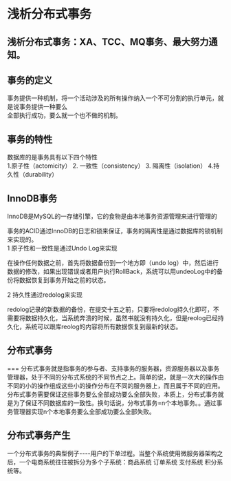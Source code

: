 # 浅析分布式事务
浅析分布式事务：XA、TCC、MQ事务、最大努力通知。
----
## 事务的定义
事务提供一种机制，将一个活动涉及的所有操作纳入一个不可分割的执行单元，就是说事务提供一种要么<br>
全部执行成功，要么就一个也不做的机制。
## 事务的特性
数据库的是事务具有以下四个特性<br>
    1.原子性（actomicity）
   2. 一致性（consistency）
   3. 隔离性（isolation）
    4.持久性（durability）

## InnoDB事务
InnoDB是MySQL的一存储引擎，它的食物是由本地事务资源管理来进行管理的

事务的ACID通过InnoDB的日志和锁来保证，事务的隔离性是通过数据库的锁机制来实现的。<br>
1 原子性和一致性是通过Undo Log来实现

在操作任何数据之前，首先将数据备份到一个地方即（undo log）中，然后进行数据的修改，如果出现错误或者用户执行RollBack，系统可以用undeoLog中的备份将数据恢复到事务开始之前的状态。

2 持久性通过redolog来实现

redolog记录的新数据的备份，在提交十五之前，只要将redolog持久化即可，不需要将数据持久化，当系统奔溃的时候，虽然书就没有持久化，但是reolog已经持久化，系统可以跟库reolog的内容将所有数据恢复到最新的状态。

## 分布式事务
===
分布式事务就是指事务的参与者、支持事务的服务器，资源服务器以及事务管理器，处于不同的分布式系统的不同节点之上。简单的说，就是一次大的操作由不同的小的操作组成这些小的操作分布在不同的服务器上，而且属于不同的应用。分布式事务需要保证这些事务要么全部成功要么全部失败，本质上，分布式事务就是为了保证不同数据库的一致性。换句话说，分布式事务=n个本地事务。。通过事务管理器实现n个本地事务要么全部成功要么全部失败。

## 分布式事务产生
一个分布式事务的典型例子----用户的下单过程。当整个系统使用微服务器架构之后，一个电商系统往往被拆分为多个子系统：商品系统 订单系统 支付系统 积分系统等。

